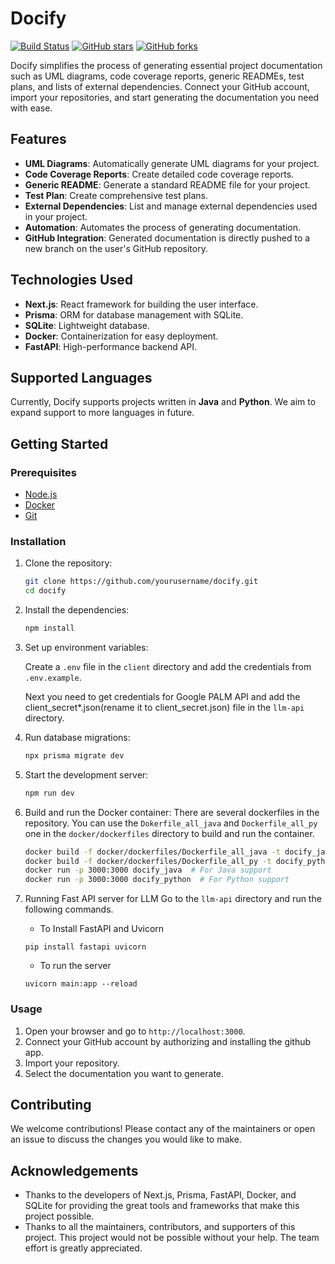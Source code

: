 # Docify

[![Build Status](https://img.shields.io/github/actions/workflow/status/Yashasv-Prajapati/docify/build.yml)](https://github.com/Yashasv-Prajapati/docify/actions)
[![GitHub stars](https://img.shields.io/github/stars/Yashasv-Prajapati/docify)](https://github.com/Yashasv-Prajapati/docify/stargazers)
[![GitHub forks](https://img.shields.io/github/forks/Yashasv-Prajapati/docify)](https://github.com/yourusername/docify/network)

Docify simplifies the process of generating essential project documentation such as UML diagrams, code coverage reports, generic READMEs, test plans, and lists of external dependencies. Connect your GitHub account, import your repositories, and start generating the documentation you need with ease.

## Features

- **UML Diagrams**: Automatically generate UML diagrams for your project.
- **Code Coverage Reports**: Create detailed code coverage reports.
- **Generic README**: Generate a standard README file for your project.
- **Test Plan**: Create comprehensive test plans.
- **External Dependencies**: List and manage external dependencies used in your project.
- **Automation**: Automates the process of generating documentation.
- **GitHub Integration**: Generated documentation is directly pushed to a new branch on the user's GitHub repository.



## Technologies Used

- **Next.js**: React framework for building the user interface.
- **Prisma**: ORM for database management with SQLite.
- **SQLite**: Lightweight database.
- **Docker**: Containerization for easy deployment.
- **FastAPI**: High-performance backend API.

## Supported Languages

Currently, Docify supports projects written in **Java** and **Python**. We aim to expand support to more languages in future.


## Getting Started

### Prerequisites

- [Node.js](https://nodejs.org/)
- [Docker](https://www.docker.com/)
- [Git](https://git-scm.com/)

### Installation

1. Clone the repository:
    ```bash
    git clone https://github.com/yourusername/docify.git
    cd docify
    ```

2. Install the dependencies:
    ```bash
    npm install
    ```

3. Set up environment variables:

    Create a `.env` file in the `client` directory and add the credentials from `.env.example`.

    Next you need to get credentials for Google PALM API and add the client_secret*.json(rename it to client_secret.json) file in the `llm-api` directory.

4. Run database migrations:
    ```bash
    npx prisma migrate dev
    ```

5. Start the development server:
    ```bash
    npm run dev
    ```

6. Build and run the Docker container:
    There are several dockerfiles in the repository. You can use the `Dokerfile_all_java` and `Dockerfile_all_py` one in the `docker/dockerfiles` directory to build and run the container.

    ```bash
    docker build -f docker/dockerfiles/Dockerfile_all_java -t docify_java .
    docker build -f docker/dockerfiles/Dockerfile_all_py -t docify_python .
    docker run -p 3000:3000 docify_java  # For Java support
    docker run -p 3000:3000 docify_python  # For Python support
    ```
7. Running Fast API server for LLM
    Go to the `llm-api` directory and run the following commands.

    - To Install FastAPI and Uvicorn
    ```
    pip install fastapi uvicorn
    ```
    - To run the server
    
    ```
    uvicorn main:app --reload
    ```

### Usage

1. Open your browser and go to `http://localhost:3000`.
2. Connect your GitHub account by authorizing and installing the github app.
3. Import your repository.
4. Select the documentation you want to generate.


## Contributing

We welcome contributions! Please contact any of the maintainers or open an issue to discuss the changes you would like to make.

## Acknowledgements

- Thanks to the developers of Next.js, Prisma, FastAPI, Docker, and SQLite for providing the great tools and frameworks that make this project possible. 
- Thanks to all the maintainers, contributors, and supporters of this project. This project would not be possible without your help. The team effort is greatly appreciated.
